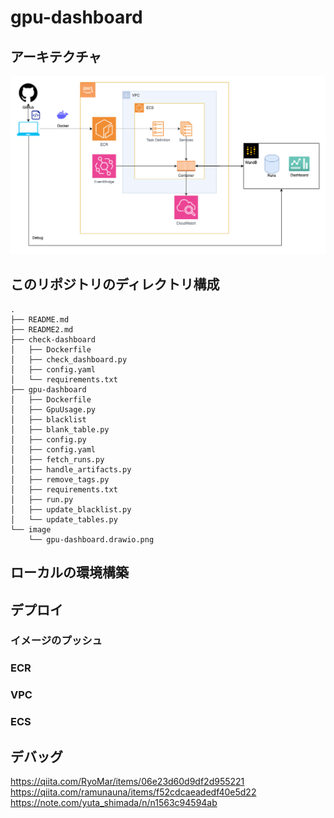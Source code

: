 # gpu-dashboard
## アーキテクチャ
![アーキテクチャ](./image/gpu-dashboard.drawio.png)
## このリポジトリのディレクトリ構成
```
.
├── README.md
├── README2.md
├── check-dashboard
│   ├── Dockerfile
│   ├── check_dashboard.py
│   ├── config.yaml
│   └── requirements.txt
├── gpu-dashboard
│   ├── Dockerfile
│   ├── GpuUsage.py
│   ├── blacklist
│   ├── blank_table.py
│   ├── config.py
│   ├── config.yaml
│   ├── fetch_runs.py
│   ├── handle_artifacts.py
│   ├── remove_tags.py
│   ├── requirements.txt
│   ├── run.py
│   ├── update_blacklist.py
│   └── update_tables.py
└── image
    └── gpu-dashboard.drawio.png
```
## ローカルの環境構築
## デプロイ
### イメージのプッシュ
### ECR
### VPC
### ECS
## デバッグ

https://qiita.com/RyoMar/items/06e23d60d9df2d955221
https://qiita.com/ramunauna/items/f52cdcaeadedf40e5d22
https://note.com/yuta_shimada/n/n1563c94594ab
